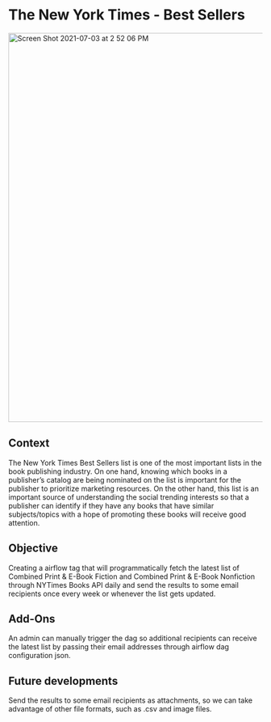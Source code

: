 # The New York Times - Best Sellers

<img width="770" alt="Screen Shot 2021-07-03 at 2 52 06 PM" src="https://user-images.githubusercontent.com/60671004/124364248-3d3d1c00-dc0e-11eb-8094-1fc2ee902b1c.png">

## Context

The New York Times Best Sellers list is one of the most important lists in the book publishing industry. On one hand, knowing which books in a publisher’s catalog are being nominated on the list is important for the publisher to prioritize marketing resources. On the other hand, this list is an important source of understanding the social trending interests so that a publisher can identify if they have any books that have similar subjects/topics with a hope of promoting these books will receive good attention. 

## Objective

Creating a airflow tag that will programmatically fetch the latest list of Combined Print & E-Book Fiction and Combined Print & E-Book Nonfiction through NYTimes Books API daily and send the results to some email recipients once every week or whenever the list gets updated.

## Add-Ons

An admin can manually trigger the dag so additional recipients can receive the latest list by passing their email addresses through airflow dag configuration json.

## Future developments

Send the results to some email recipients as attachments, so we can take advantage of other file formats, such as .csv and image files.


